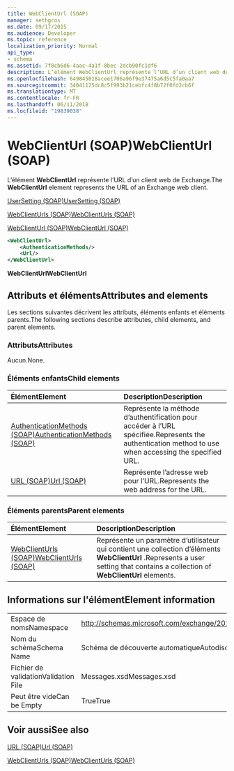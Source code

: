 ```yaml
---
title: WebClientUrl (SOAP)
manager: sethgros
ms.date: 09/17/2015
ms.audience: Developer
ms.topic: reference
localization_priority: Normal
api_type:
- schema
ms.assetid: 7f8cb6d6-4aac-4a1f-8bec-2dcb90fc1df6
description: L’élément WebClientUrl représente l’URL d’un client web de Exchange.
ms.openlocfilehash: 649845018acee1706a96f9e37475a6d5c5fa0aa7
ms.sourcegitcommit: 34041125dc8c5f993b21cebfc4f8b72f0fd2cb6f
ms.translationtype: MT
ms.contentlocale: fr-FR
ms.lasthandoff: 06/11/2018
ms.locfileid: "19839038"
---
```

# <a name="webclienturl-soap"></a><span data-ttu-id="2fbe6-103">WebClientUrl (SOAP)</span><span class="sxs-lookup"><span data-stu-id="2fbe6-103">WebClientUrl (SOAP)</span></span>

<span data-ttu-id="2fbe6-104">L’élément **WebClientUrl** représente l’URL d’un client web de Exchange.</span><span class="sxs-lookup"><span data-stu-id="2fbe6-104">The **WebClientUrl** element represents the URL of an Exchange web client.</span></span> 
  
[<span data-ttu-id="2fbe6-105">UserSetting (SOAP)</span><span class="sxs-lookup"><span data-stu-id="2fbe6-105">UserSetting (SOAP)</span></span>](usersetting-soap.md)
  
[<span data-ttu-id="2fbe6-106">WebClientUrls (SOAP)</span><span class="sxs-lookup"><span data-stu-id="2fbe6-106">WebClientUrls (SOAP)</span></span>](webclienturls-soap.md)
  
[<span data-ttu-id="2fbe6-107">WebClientUrl (SOAP)</span><span class="sxs-lookup"><span data-stu-id="2fbe6-107">WebClientUrl (SOAP)</span></span>](webclienturl-soap.md)
  
```XML
<WebClientUrl>
    <AuthenticationMethods/>
    <Url/>
</WebClientUrl>
```

 <span data-ttu-id="2fbe6-108">**WebClientUrl**</span><span class="sxs-lookup"><span data-stu-id="2fbe6-108">**WebClientUrl**</span></span>
## <a name="attributes-and-elements"></a><span data-ttu-id="2fbe6-109">Attributs et éléments</span><span class="sxs-lookup"><span data-stu-id="2fbe6-109">Attributes and elements</span></span>

<span data-ttu-id="2fbe6-110">Les sections suivantes décrivent les attributs, éléments enfants et éléments parents.</span><span class="sxs-lookup"><span data-stu-id="2fbe6-110">The following sections describe attributes, child elements, and parent elements.</span></span>
  
### <a name="attributes"></a><span data-ttu-id="2fbe6-111">Attributs</span><span class="sxs-lookup"><span data-stu-id="2fbe6-111">Attributes</span></span>

<span data-ttu-id="2fbe6-112">Aucun.</span><span class="sxs-lookup"><span data-stu-id="2fbe6-112">None.</span></span>
  
### <a name="child-elements"></a><span data-ttu-id="2fbe6-113">Éléments enfants</span><span class="sxs-lookup"><span data-stu-id="2fbe6-113">Child elements</span></span>

|<span data-ttu-id="2fbe6-114">**Élément**</span><span class="sxs-lookup"><span data-stu-id="2fbe6-114">**Element**</span></span>|<span data-ttu-id="2fbe6-115">**Description**</span><span class="sxs-lookup"><span data-stu-id="2fbe6-115">**Description**</span></span>|
|:-----|:-----|
|[<span data-ttu-id="2fbe6-116">AuthenticationMethods (SOAP)</span><span class="sxs-lookup"><span data-stu-id="2fbe6-116">AuthenticationMethods (SOAP)</span></span>](authenticationmethods-soap.md) <br/> |<span data-ttu-id="2fbe6-117">Représente la méthode d’authentification pour accéder à l’URL spécifiée.</span><span class="sxs-lookup"><span data-stu-id="2fbe6-117">Represents the authentication method to use when accessing the specified URL.</span></span>  <br/> |
|[<span data-ttu-id="2fbe6-118">URL (SOAP)</span><span class="sxs-lookup"><span data-stu-id="2fbe6-118">Url (SOAP)</span></span>](url-soap.md) <br/> |<span data-ttu-id="2fbe6-119">Représente l’adresse web pour l’URL.</span><span class="sxs-lookup"><span data-stu-id="2fbe6-119">Represents the web address for the URL.</span></span>  <br/> |
   
### <a name="parent-elements"></a><span data-ttu-id="2fbe6-120">Éléments parents</span><span class="sxs-lookup"><span data-stu-id="2fbe6-120">Parent elements</span></span>

|<span data-ttu-id="2fbe6-121">**Élément**</span><span class="sxs-lookup"><span data-stu-id="2fbe6-121">**Element**</span></span>|<span data-ttu-id="2fbe6-122">**Description**</span><span class="sxs-lookup"><span data-stu-id="2fbe6-122">**Description**</span></span>|
|:-----|:-----|
|[<span data-ttu-id="2fbe6-123">WebClientUrls (SOAP)</span><span class="sxs-lookup"><span data-stu-id="2fbe6-123">WebClientUrls (SOAP)</span></span>](webclienturls-soap.md) <br/> |<span data-ttu-id="2fbe6-124">Représente un paramètre d’utilisateur qui contient une collection d’éléments **WebClientUrl** .</span><span class="sxs-lookup"><span data-stu-id="2fbe6-124">Represents a user setting that contains a collection of **WebClientUrl** elements.</span></span>  <br/> |
   
## <a name="element-information"></a><span data-ttu-id="2fbe6-125">Informations sur l'élément</span><span class="sxs-lookup"><span data-stu-id="2fbe6-125">Element information</span></span>

|||
|:-----|:-----|
|<span data-ttu-id="2fbe6-126">Espace de noms</span><span class="sxs-lookup"><span data-stu-id="2fbe6-126">Namespace</span></span>  <br/> |http://schemas.microsoft.com/exchange/2010/Autodiscover  <br/> |
|<span data-ttu-id="2fbe6-127">Nom du schéma</span><span class="sxs-lookup"><span data-stu-id="2fbe6-127">Schema Name</span></span>  <br/> |<span data-ttu-id="2fbe6-128">Schéma de découverte automatique</span><span class="sxs-lookup"><span data-stu-id="2fbe6-128">Autodiscover schema</span></span>  <br/> |
|<span data-ttu-id="2fbe6-129">Fichier de validation</span><span class="sxs-lookup"><span data-stu-id="2fbe6-129">Validation File</span></span>  <br/> |<span data-ttu-id="2fbe6-130">Messages.xsd</span><span class="sxs-lookup"><span data-stu-id="2fbe6-130">Messages.xsd</span></span>  <br/> |
|<span data-ttu-id="2fbe6-131">Peut être vide</span><span class="sxs-lookup"><span data-stu-id="2fbe6-131">Can be Empty</span></span>  <br/> |<span data-ttu-id="2fbe6-132">True</span><span class="sxs-lookup"><span data-stu-id="2fbe6-132">True</span></span>  <br/> |
   
## <a name="see-also"></a><span data-ttu-id="2fbe6-133">Voir aussi</span><span class="sxs-lookup"><span data-stu-id="2fbe6-133">See also</span></span>



[<span data-ttu-id="2fbe6-134">URL (SOAP)</span><span class="sxs-lookup"><span data-stu-id="2fbe6-134">Url (SOAP)</span></span>](url-soap.md)
  
[<span data-ttu-id="2fbe6-135">WebClientUrls (SOAP)</span><span class="sxs-lookup"><span data-stu-id="2fbe6-135">WebClientUrls (SOAP)</span></span>](webclienturls-soap.md)

